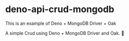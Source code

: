 # deno-api-crud-mongodb
This is an example of Deno + MongoDB Driver + Oak 

A simple Crud using Deno + MongoDB Driver and Oak. 🦕
